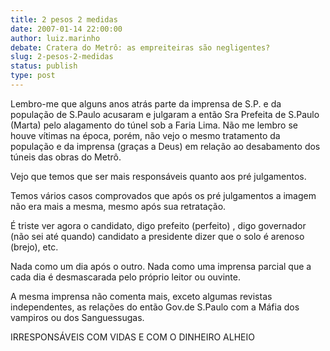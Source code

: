 ```yaml
---
title: 2 pesos 2 medidas
date: 2007-01-14 22:00:00
author: luiz.marinho
debate: Cratera do Metrô: as empreiteiras são negligentes?
slug: 2-pesos-2-medidas
status: publish 
type: post
---
```


Lembro-me que alguns anos atrás parte da imprensa de S.P. e da população de S.Paulo acusaram e julgaram a então Sra Prefeita de S.Paulo (Marta) pelo alagamento do túnel sob a Faria Lima. Não me lembro se houve vítimas na época, porém, não vejo o mesmo tratamento da população e da imprensa (graças a Deus) em relação ao desabamento dos túneis das obras do Metrô.  

Vejo que temos que ser mais responsáveis quanto aos pré julgamentos.  

Temos vários casos comprovados que após os pré julgamentos a imagem não era mais a mesma, mesmo após sua retratação.  

É triste ver agora o candidato, digo prefeito (perfeito) , digo governador (não sei até quando) candidato a presidente dizer que o solo é arenoso (brejo), etc.  

Nada como um dia após o outro. Nada como uma imprensa parcial que a cada dia é desmascarada pelo próprio leitor ou ouvinte.  

A mesma imprensa não comenta mais, exceto algumas revistas independentes, as relações do então Gov.de S.Paulo com a Máfia dos vampiros ou dos Sanguessugas.  

IRRESPONSÁVEIS COM VIDAS E COM O DINHEIRO ALHEIO  

  

